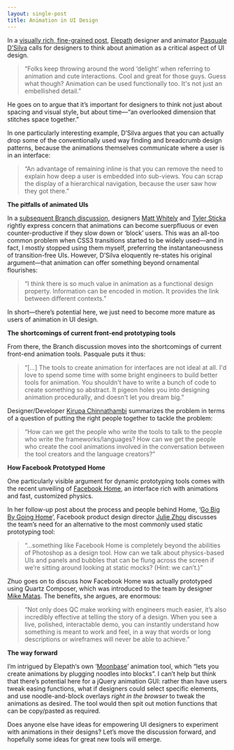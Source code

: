```yaml
---
layout: single-post
title: Animation in UI Design
---
```


In a [visually rich, fine-grained post](https://medium.com/design-ux/926eb80d64e3), [Elepath](http://www.elepath.com) designer and animator [Pasquale D’Silva](http://psql.me) calls for designers to think about animation as a critical aspect of UI design.

>“Folks keep throwing around the word ‘delight’ when referring to animation and cute interactions. Cool and great for those guys. Guess what though? Animation can be used functionally too. It's not just an embellished detail.”

He goes on to argue that it’s important for designers to think not just about spacing and visual style, but about time—“an overlooked dimension that stitches space together.”

In one particularly interesting example, D’Silva argues that you can actually drop some of the conventionally used way finding and breadcrumb design patterns, because the animations themselves communicate where a user is in an interface:

>“An advantage of remaining inline is that you can remove the need to explain how deep a user is embedded into sub-views. You can scrap the display of a hierarchical navigation, because the user saw how they got there.”

**The pitfalls of animated UIs**

In a [subsequent Branch discussion](http://branch.com/b/transitional-interfaces-design-ux), designers [Matt Whitely](http://greatfridays.com) and [Tyler Sticka](http://tylersticka.com/) rightly express concern that animations can become suerpfluous or even counter-productive if they slow down or ‘block’ users. This was an all-too common problem when CSS3 transitions started to be widely used—and in fact, I mostly stopped using them myself, preferring the instantaneousness of transition-free UIs. However, D’Silva eloquently re-states his original argument—that animation can offer something beyond ornamental flourishes:

>“I think there is so much value in animation as a functional design property. Information can be encoded in motion. It provides the link between different contexts.”

In short—there’s potential here, we just need to become more mature as users of animation in UI design.

**The shortcomings of current front-end prototyping tools**

From there, the Branch discussion moves into the shortcomings of current front-end animation tools. Pasquale puts it thus:

>“[…] The tools to create animation for interfaces are not ideal at all. I'd love to spend some time with some bright engineers to build better tools for animation. You shouldn't have to write a bunch of code to create something so abstract. It pigeon holes you into designing animation procedurally, and doesn't let you dream big.”

Designer/Developer [Kirupa Chinnathambi](http://www.kirupa.com/) summarizes the problem in terms of a question of putting the right people together to tackle the problem:

>“How can we get the people who write the tools to talk to the people who write the frameworks/languages? How can we get the people who create the cool animations involved in the conversation between the tool creators and the language creators?”

**How Facebook Prototyped Home**

One particularly visible argument for dynamic prototyping tools comes with the recent unveiling of [Facebook Home](https://www.facebook.com/home), an interface rich with animations and fast, customized physics.

In her follow-up post about the process and people behind Home, ‘[Go Big By Going Home](https://medium.com/the-year-of-the-looking-glass/af182add5a2f)’, Facebook product design director [Julie Zhou](http://www.juliezhuo.com/) discusses the team’s need for an alternative to the most commonly used static prototyping tool:

>“…something like Facebook Home is completely beyond the abilities of Photoshop as a design tool. How can we talk about physics-based UIs and panels and bubbles that can be flung across the screen if we’re sitting around looking at static mocks? (Hint: we can’t.)” 

Zhuo goes on to discuss how Facebook Home was actually prototyped using Quartz Composer, which was introduced to the team by designer [Mike Matas](http://mikematas.com). The benefits, she argues, are enormous: 

>“Not only does QC make working with engineers much easier, it’s also incredibly effective at telling the story of a design. When you see a live, polished, interactable demo, you can instantly understand how something is meant to work and feel, in a way that words or long descriptions or wireframes will never be able to achieve.”

**The way forward**

I’m intrigued by Elepath‘s own ‘[Moonbase](http://moonbase.com)’ animation tool, which “lets you create animations by plugging noodles into blocks”. I can’t help but think that there’s potential here for a jQuery animation GUI: rather than have users tweak easing functions, what if designers could select specific elements, and use noodle-and-block overlays *right in the browser* to tweak the animations as desired. The tool would then spit out motion functions that can be copy/pasted as required.

Does anyone else have ideas for empowering UI designers to experiment with animations in their designs? Let’s move the discussion forward, and hopefully some ideas for great new tools will emerge.
